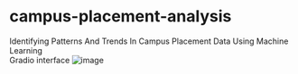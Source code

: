 # campus-placement-analysis
Identifying Patterns And Trends In Campus Placement Data Using Machine Learning    
Gradio interface
![image](https://github.com/pavanimanchala53/campus-placement-analysis/assets/106752692/955e531e-fb43-4e86-8cca-615877dbda4a)
